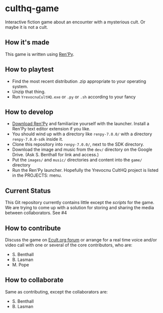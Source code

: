 # culthq-game

Interactive fiction game about an encounter with a mysterious cult. Or maybe it is not a cult.

## How it's made

This game is written using [Ren'Py](https://www.renpy.org/doc/html/index.html).

## How to playtest

 - Find the most recent distribution .zip appropriate to your operating system.
 - Unzip that thing.
 - Run `YrevocnuCultHQ.exe` or `.py` or `.sh` according to your fancy
 
## How to develop

 - [Download Ren'Py](https://www.renpy.org/latest.html) and familiarize yourself with the launcher. Install a Ren'Py text editor extension if you like.
 - You should wind up with a directory like `renpy-7.0.0/` with a directory `renpy-7.0.0-sdk` inside it.
 - Clone this repository into `renpy-7.0.0/`, next to the SDK directory.
 - Download the image and music from the `dev/` directory on the Google Drive. (Ask S. Benthall for link and access.)
 - Put the `images/` and `music/` directories and content into the `game/` directory
 - Run the Ren'Py launcher. Hopefully the Yrevocnu CultHQ project is listed in the PROJECTS: menu.

## Current Status

This Git repository currently contains little except the _scripts_ for the game.
We are trying to come up with a solution for storing and sharing the media between collaborators. See #4

## How to contribute

Discuss the game on [Ecult.org forum](https://discourse.ecult.org/login) or arrange for a real time voice and/or video call with one or several of the core contributors, who are:
 - S. Benthall
 - B. Lasman
 - M. Pope
 
 ## How to collaborate
 
 Same as contributing, except the collaborators are:
  - S. Benthall
  - B. Lasman
